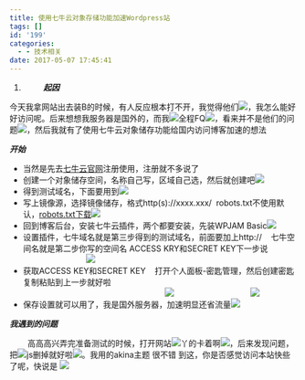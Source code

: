 ```yaml
---
title: 使用七牛云对象存储功能加速Wordpress站
tags: []
id: '199'
categories:
  - - 技术相关
date: 2017-05-07 17:45:41
---
```


1.           **_起因_**

今天我拿网站出去装B的时候，有人反应根本打不开，我觉得他们![](http://unsafe.me/wp-content/uploads/2017/05/240d82b5cc0483b9.jpg)，我怎么能好好访问呢。后来想想我服务器是国外的，而我![](http://unsafe.me/wp-content/uploads/2017/05/QQ截图20170507170542.png)全程FQ![](http://unsafe.me/wp-content/uploads/2017/05/TX4WO77_DT8SX1J3_YD.jpg)，看来并不是他们的问题![](http://unsafe.me/wp-content/uploads/2017/05/8MM7WXFSKR1YKC8.gif)，然后我就有了使用七牛云对象储存功能给国内访问博客加速的想法

**_开始_**

*   当然是先去[七牛云官网](https://www.qiniu.com/)注册使用，注册就不多说了
*   创建一个对象储存空间，名称自己写，区域自己选，然后就创建吧![](http://unsafe.me/wp-content/uploads/2017/05/G0AAGUQO6A34I7.png)
*   得到测试域名，下面要用到![](http://unsafe.me/wp-content/uploads/2017/05/LJ0Q_6LH1H6V_@UZO.png)
*   写上镜像源，选择镜像储存，格式http(s)://xxxx.xxx/  robots.txt不使用默认，[robots.txt下载](https://cloud.unsafe.me/robots.txt)![](http://unsafe.me/wp-content/uploads/2017/05/1RNCUZD61_TVO1IPFLE.png)
*   回到博客后台，安装七牛云插件，两个都要安装，先装WPJAM Basic![](http://unsafe.me/wp-content/uploads/2017/05/N10PV@ZXOBL@NFOD8PK.png)
*   设置插件，七牛域名就是第三步得到的测试域名，前面要加上http://    七牛空间名就是第二步你写的空间名 ACCESS KRY和SECRET KEY下一步说                                          ![](http://unsafe.me/wp-content/uploads/2017/05/TMSOST3@QRMH7Q8Y.png)
*   获取ACCESS KEY和SECRET KEY    打开个人面板-密匙管理，然后创建密匙 复制粘贴到上一步就好啦                                                                                                                                                 ![](http://unsafe.me/wp-content/uploads/2017/05/H8@5SJ56M_LMZ7YSIV2.png)                                  ![](http://unsafe.me/wp-content/uploads/2017/05/OWS22_PQS9R1U6CQ9SPO1.png)
*   保存设置就可以用了，我是国外服务器，加速明显还省流量![](http://unsafe.me/wp-content/uploads/2017/05/OCX0S72UA31@CWGZLSE49.jpg)

_**我遇到的问题**_

        高高高兴弄完准备测试的时候，打开网站![](http://unsafe.me/wp-content/uploads/2017/05/8_Q91CRCI6_AVHUGTG1.png)丫的卡着啊![](http://unsafe.me/wp-content/uploads/2017/05/TEJ622NMRFOYJSP5Q7R.jpg)，后来发现问题，把![](http://unsafe.me/wp-content/uploads/2017/05/26911VWEX8KASWPYJX1.png)js删掉就好啦![](http://unsafe.me/wp-content/uploads/2017/05/0NFPC3GTVEI32KOI.gif)。我用的akina主题 很不错 到这，你是否感觉访问本站快些了呢，快说是 ![](http://unsafe.me/wp-content/uploads/2017/05/CCBG1WK8P7R80ML9PP.gif)
